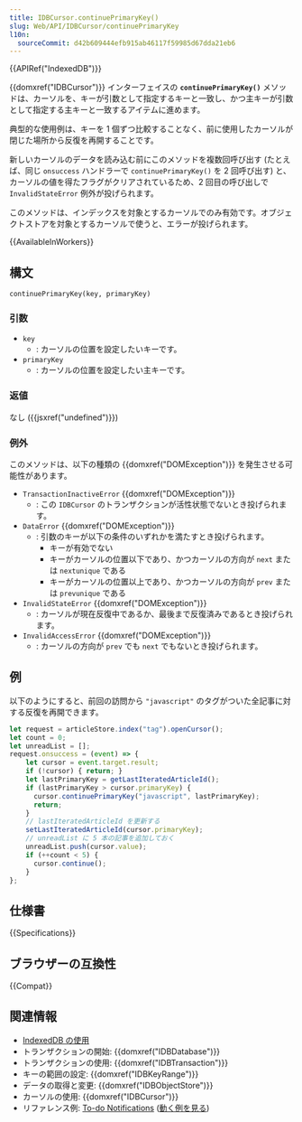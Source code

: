 ```yaml
---
title: IDBCursor.continuePrimaryKey()
slug: Web/API/IDBCursor/continuePrimaryKey
l10n:
  sourceCommit: d42b609444efb915ab46117f59985d67dda21eb6
---
```


{{APIRef("IndexedDB")}}

{{domxref("IDBCursor")}} インターフェイスの **`continuePrimaryKey()`** メソッドは、カーソルを、キーが引数として指定するキーと一致し、かつ主キーが引数として指定する主キーと一致するアイテムに進めます。

典型的な使用例は、キーを 1 個ずつ比較することなく、前に使用したカーソルが閉じた場所から反復を再開することです。

新しいカーソルのデータを読み込む前にこのメソッドを複数回呼び出す (たとえば、同じ `onsuccess` ハンドラーで `continuePrimaryKey()` を 2 回呼び出す) と、カーソルの値を得たフラグがクリアされているため、2 回目の呼び出しで `InvalidStateError` 例外が投げられます。

このメソッドは、インデックスを対象とするカーソルでのみ有効です。オブジェクトストアを対象とするカーソルで使うと、エラーが投げられます。

{{AvailableInWorkers}}

## 構文

```js-nolint
continuePrimaryKey(key, primaryKey)
```

### 引数

- `key`
  - : カーソルの位置を設定したいキーです。
- `primaryKey`
  - : カーソルの位置を設定したい主キーです。

### 返値

なし ({{jsxref("undefined")}})

### 例外

このメソッドは、以下の種類の {{domxref("DOMException")}} を発生させる可能性があります。

- `TransactionInactiveError` {{domxref("DOMException")}}
  - : この `IDBCursor` のトランザクションが活性状態でないとき投げられます。
- `DataError` {{domxref("DOMException")}}
  - : 引数のキーが以下の条件のいずれかを満たすとき投げられます。
    - キーが有効でない
    - キーがカーソルの位置以下であり、かつカーソルの方向が `next` または `nextunique` である
    - キーがカーソルの位置以上であり、かつカーソルの方向が `prev` または `prevunique` である
- `InvalidStateError` {{domxref("DOMException")}}
  - : カーソルが現在反復中であるか、最後まで反復済みであるとき投げられます。
- `InvalidAccessError` {{domxref("DOMException")}}
  - : カーソルの方向が `prev` でも `next` でもないとき投げられます。

## 例

以下のようにすると、前回の訪問から `"javascript"` のタグがついた全記事に対する反復を再開できます。

```js
let request = articleStore.index("tag").openCursor();
let count = 0;
let unreadList = [];
request.onsuccess = (event) => {
    let cursor = event.target.result;
    if (!cursor) { return; }
    let lastPrimaryKey = getLastIteratedArticleId();
    if (lastPrimaryKey > cursor.primaryKey) {
      cursor.continuePrimaryKey("javascript", lastPrimaryKey);
      return;
    }
    // lastIteratedArticleId を更新する
    setLastIteratedArticleId(cursor.primaryKey);
    // unreadList に 5 本の記事を追加しておく
    unreadList.push(cursor.value);
    if (++count < 5) {
      cursor.continue();
    }
};
```

## 仕様書

{{Specifications}}

## ブラウザーの互換性

{{Compat}}

## 関連情報

- [IndexedDB の使用](/ja/docs/Web/API/IndexedDB_API/Using_IndexedDB)
- トランザクションの開始: {{domxref("IDBDatabase")}}
- トランザクションの使用: {{domxref("IDBTransaction")}}
- キーの範囲の設定: {{domxref("IDBKeyRange")}}
- データの取得と変更: {{domxref("IDBObjectStore")}}
- カーソルの使用: {{domxref("IDBCursor")}}
- リファレンス例: [To-do Notifications](https://github.com/mdn/dom-examples/tree/main/to-do-notifications) ([動く例を見る](https://mdn.github.io/dom-examples/to-do-notifications/))
